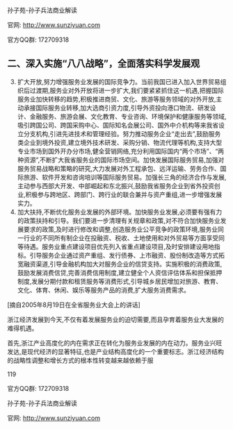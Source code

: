 孙子苑-孙子兵法商业解读

官网: http://www.sunziyuan.com

官方QQ群: 172709318

## 二、深入实施“八八战略”，全面落实科学发展观

3. 扩大开放,努力增强服务业发展的国际竞争力。当前我国已进入加入世界贸易组织后过渡期,服务业对外开放将进一步扩大,我们要紧紧抓住这一机遇,把握国际服务业加快转移的趋势,积极推进商贸、文化、旅游等服务领域的对外开放,主动承接国际服务业转移,加大选商引资力度,引导外资投向港口物流、研发设计、金融服务、旅游会展、文化教育、专业咨询、环境保护和健康服务等领域,吸引跨国公司、跨国采购中心、国际知名会展公司、国外中介机构等来我省设立分支机构,引进先进技术和管理经验。努力推动服务企业“走出去”,鼓励服务类企业到境外投资,建立境外技术研发、采购分销、物流代理等机构,支持大型专业市场到国外开办分市场,健全营销网络,充分利用国际国内“两个市场”、“两种资源”,不断扩大我省服务业的国际市场空间。加快发展国际服务贸易,加强对服务贸易战略和策略的研究,大力发展对外工程承包、远洋运输、劳务合作、国际旅游、软件开发和咨询培训等国际服务贸易。加强长三角的经济合作与发展,主动参与西部大开发、中部崛起和东北振兴,鼓励我省服务企业到省外投资创业,积极参与跨地区、跨部门、跨行业的联合兼并与资产重组,进一步增强发展实力。
4. 加大扶持,不断优化服务业发展的外部环境。加快服务业发展,必须要有强有力的政策扶持和引导。我们要进一步清理有关规章和政策,对不符合加快服务业发展要求的政策,及时进行修改和调整,创造服务业公平竞争的政策环境,服务业同一行业的不同所有制企业在投融资、税收、土地使用和对外贸易等方面享受同等待遇。服务业重点建设项目优先列入省重点建设项目,及时安排建设用地指标。引导服务企业通过资产重组、发行债券、上市融资、股份制改造等方式拓宽融资渠道,引导金融机构加大对服务企业的信贷支持。实施积极的消费政策,鼓励发展消费信贷,完善消费信用制度,建立健全个人资信评估体系和担保抵押制度,发展分期付款和租赁服务等消费形式,引导城乡居民增加对旅游、教育、文化、体育、休闲、娱乐等服务产品的消费,扩大服务消费需求。

[摘自2005年8月19日在全省服务业大会上的讲话]

浙江经济发展到今天,不仅有着发展服务业的迫切需要,而且孕育着服务业大发展的难得机遇。

首先,浙江产业高度化的内在需求正在转化为服务业发展的内在动力。服务业兴旺发达,是现代经济的显著特征,也是产业结构高度化的一个重要标志。浙江经济结构的战略性调整和增长方式的根本性转变越来越依赖于服

119

官方QQ群: 172709318

孙子苑-孙子兵法商业解读

官网: http://www.sunziyuan.com